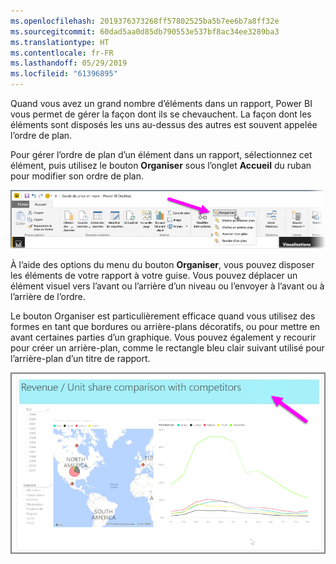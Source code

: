 ```yaml
---
ms.openlocfilehash: 2019376373268ff57802525ba5b7ee6b7a8ff32e
ms.sourcegitcommit: 60dad5aa0d85db790553e537bf8ac34ee3289ba3
ms.translationtype: HT
ms.contentlocale: fr-FR
ms.lasthandoff: 05/29/2019
ms.locfileid: "61396895"
---
```

Quand vous avez un grand nombre d’éléments dans un rapport, Power BI vous permet de gérer la façon dont ils se chevauchent. La façon dont les éléments sont disposés les uns au-dessus des autres est souvent appelée l’ordre de plan.

Pour gérer l’ordre de plan d’un élément dans un rapport, sélectionnez cet élément, puis utilisez le bouton **Organiser** sous l’onglet **Accueil** du ruban pour modifier son ordre de plan.

![](media/3-11f-arrange-visual-zorder/3-11f_1.png)

À l’aide des options du menu du bouton **Organiser**, vous pouvez disposer les éléments de votre rapport à votre guise. Vous pouvez déplacer un élément visuel vers l’avant ou l’arrière d’un niveau ou l’envoyer à l’avant ou à l’arrière de l’ordre.

Le bouton Organiser est particulièrement efficace quand vous utilisez des formes en tant que bordures ou arrière-plans décoratifs, ou pour mettre en avant certaines parties d’un graphique. Vous pouvez également y recourir pour créer un arrière-plan, comme le rectangle bleu clair suivant utilisé pour l’arrière-plan d’un titre de rapport.

![](media/3-11f-arrange-visual-zorder/3-11f_2.png)

